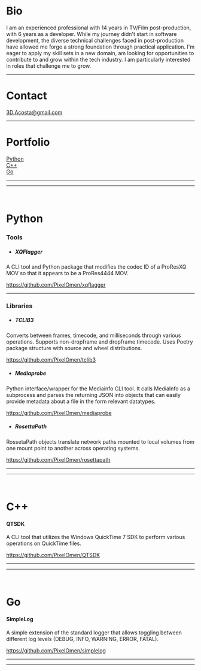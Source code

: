 # Bio

I am an experienced professional with 14 years in TV/Film post-production, with 6 years as a developer. While my journey didn't start in software development, the diverse technical challenges faced in post-production have allowed me forge a strong foundation through practical application. I'm eager to apply my skill sets in a new domain, am looking for opportunities to contribute to and grow within the tech industry. I am particularly interested in roles that challenge me to grow.

___
# Contact
3D.Acosta@gmail.com
___
# Portfolio

[Python](#python)<br>
[C++](#c)<br>
[Go](#go)<br>
___
___
<br>

# Python
### Tools

- ##### XQFlagger

A CLI tool and Python package that modifies the codec ID of a ProResXQ MOV so that it appears to be a ProRes4444 MOV.

https://github.com/PixelOmen/xqflagger

___
### Libraries

- ##### TCLIB3

Converts between frames, timecode, and milliseconds through various operations. Supports non-dropframe and dropframe timecode. Uses Poetry package structure with source and wheel distributions.

https://github.com/PixelOmen/tclib3

- ##### Mediaprobe

Python interface/wrapper for the Mediainfo CLI tool. It calls MediaInfo as a subprocess and parses the returning JSON into objects that can easily provide metadata about a file in the form relevant datatypes.

https://github.com/PixelOmen/mediaprobe

- ##### RosettaPath

RossetaPath objects translate network paths mounted to local volumes from one mount point to another across operating systems.

https://github.com/PixelOmen/rosettapath<br>

___
___
<br>

# C++

#### QTSDK

A CLI tool that utilizes the Windows QuickTime 7 SDK to perform various operations on QuickTime files.

https://github.com/PixelOmen/QTSDK

___
___
<br>

# Go

#### SimpleLog

A simple extension of the standard logger that allows toggling between different log levels (DEBUG, INFO, WARNING, ERROR, FATAL).

https://github.com/PixelOmen/simplelog
___
___
